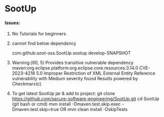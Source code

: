 # SootUp
#### Issues:
1. No Tutorials for beginners
2. cannot find below dependency

    <dependency>
      <groupId>com.github.soot-oss.SootUp</groupId>
      <artifactId>sootup</artifactId>
      <version>develop-SNAPSHOT</version>
    </dependency>

3. Warning:(60, 5)  Provides transitive vulnerable dependency maven:org.eclipse.platform:org.eclipse.core.resources:3.14.0 CVE-2023-4218 5.0 Improper Restriction of XML External Entity Reference vulnerability with Medium severity found  Results powered by Checkmarx(c) 

4. To get latest SootUp jar & add to project:
   git clone https://github.com/secure-software-engineering/SootUp.git
   cd SootUp (git bash or cmd)
   mvn install  -Dmaven.test.skip.exec -Dmaven.test.skip=true
   OR
   mvn clean install -DskipTests
   